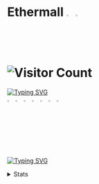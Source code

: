 # Ethermall <img width="3%" src="https://cdn.simpleicons.org/opencollective/lightblue, white"/> <img width="3%" src="https://cdn.simpleicons.org/githubsponsors"/><br> ![Visitor Count](https://profile-counter.glitch.me/kacperaan/count.svg)

[![Typing SVG](https://readme-typing-svg.demolab.com?font=Fira+Code&pause=1000&color=FFFFFF&random=false&width=435&lines=Tools+and+technologies)](https://git.io/typing-svg)
<br>
<img width="3%" src="https://cdn.simpleicons.org/linux/white"/>
<img width="3%" src="https://cdn.simpleicons.org/c/white"/>
<img width="3%" src="https://cdn.simpleicons.org/git/white"/>
<img width="3%" src="https://cdn.simpleicons.org/github/white"/>
<img width="3%" src="https://cdn.simpleicons.org/gnubash/white"/>
<img width="3%" src="https://cdn.simpleicons.org/vim/white"/>
<img width="3%" src="https://cdn.simpleicons.org/gnu/white"/>

[![Typing SVG](https://readme-typing-svg.demolab.com?font=Fira+Code&pause=1000&color=FFFFFF&random=false&width=435&lines=Stats)](https://git.io/typing-svg)
<details>
  <summary>
    Stats
  </summary>

<!--
![Anurag's GitHub stats](https://github-readme-stats.vercel.app/api?username=kacperaan&show_icons=true&theme=dark)
![Top Langs](https://github-readme-stats.vercel.app/api/top-langs/?username=kacperaan&layout=compact)
</details>

![LINUX](https://img.shields.io/badge/Linux-FCC624?style=for-the-badge&logo=linux&logoColor=black)
![C](https://img.shields.io/badge/C-00599C?style=for-the-badge&logo=c&logoColor=white)
![VIM](https://img.shields.io/badge/VIM-%2311AB00.svg?&style=for-the-badge&logo=vim&logoColor=white)
![GIT](https://img.shields.io/badge/GIT-E44C30?style=for-the-badge&logo=git&logoColor=white)
![GITHUB](https://img.shields.io/badge/GitHub-100000?style=for-the-badge&logo=github&logoColor=white)
![BASH](https://img.shields.io/badge/Shell_Script-121011?style=for-the-badge&logo=gnu-bash&logoColor=white)

<details>
  <summary>
   <img src="https://github.com/corsum/rhaddon/blob/main/branding/logo-white.png" width="3%">
  </summary>

  <a href="https://github.com/DenverCoder1/readme-typing-svg"><img width="278" src="https://denvercoder1-github-readme-stats.vercel.app/api/pin/?username=corsum&repo=rhaddon&theme=react&bg_color=1F222E&title_color=F85D7F&hide_border=true&icon_color=F8D866&show_icons=false" alt="readme-typing-svg"></a>
</details>

![](https://github-readme-stats.vercel.app/api/top-langs/?username=kacperaan&theme=blue-green)
![Anurag's GitHub stats](https://github-readme-stats.vercel.app/api?username=kacperaan&show_icons=true&theme=dark)

<a href="https://github.com/corsum/rhaddon/"><img src="https://github.com/corsum/rhaddon/blob/main/branding/logo-white.png" width="3%"></a>
![](https://github-readme-stats.vercel.app/api/top-langs/?username=kacperaan&theme=blue-green)

![Anurag's github stats](https://github-readme-stats.vercel.app/api?username=kacperaan&orgs=corsum)
![dsa](https://starchart.cc/corsum/rhaddon.svg)




<img width="3%" src="https://cdn.simpleicons.org/linux/black"/>
<img width="3%" src="https://cdn.simpleicons.org/c/gray"/>
<img width="3%" src="https://cdn.simpleicons.org/git/orange,yellow"/>
<img width="3%" src="https://cdn.simpleicons.org/github/white"/>
<img width="3%" src="https://cdn.simpleicons.org/gnubash/black"/>
<img width="3%" src="https://cdn.simpleicons.org/visualstudiocode/darkblue,green"/>
<img width="3%" src="https://cdn.simpleicons.org/vim/green"/>
<img width="3%" src="https://cdn.simpleicons.org/gnu/white"/>


-->
![](https://komarev.com/ghpvc/?username=kacperaan&style=for-the-badge)
